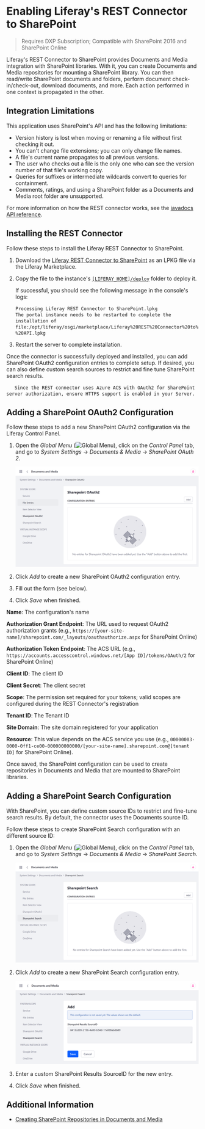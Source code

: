 # Enabling Liferay's REST Connector to SharePoint

> Requires DXP Subscription; Compatible with SharePoint 2016 and SharePoint Online

Liferay's REST Connector to SharePoint provides Documents and Media integration with SharePoint libraries. With it, you can create Documents and Media repositories for mounting a SharePoint library. You can then read/write SharePoint documents and folders, perform document check-in/check-out, download documents, and more. Each action performed in one context is propagated in the other.

## Integration Limitations

This application uses SharePoint's API and has the following limitations:

* Version history is lost when moving or renaming a file without first checking it out.
* You can't change file extensions; you can only change file names.
* A file's current name propagates to all previous versions.
* The user who checks out a file is the only one who can see the version number of that file's working copy.
* Queries for suffixes or intermediate wildcards convert to queries for containment.
* Comments, ratings, and using a SharePoint folder as a Documents and Media root folder are unsupported.

For more information on how the REST connector works, see the [javadocs API reference](https://docs.liferay.com/dxp/apps/sharepoint-rest/latest/javadocs/).

<!-- The sidebar was here. I removed it, and I assume you'll put the old installation instructions here in its place. -Rich -->

## Installing the REST Connector

Follow these steps to install the Liferay REST Connector to SharePoint.

1. Download the [Liferay REST Connector to SharePoint](https://web.liferay.com/marketplace/-/mp/application/105406871) as an LPKG file via the Liferay Marketplace.

1. Copy the file to the instance's [`[LIFERAY_HOME]/deploy`](../../../../installation-and-upgrades/reference/liferay-home.md) folder to deploy it.

   If successful, you should see the following message in the console's logs:

   ```
   Processing Liferay REST Connector to SharePoint.lpkg
   The portal instance needs to be restarted to complete the installation of file:/opt/liferay/osgi/marketplace/Liferay%20REST%20Connector%20to%20SharePoint%20-%20API.lpkg
   ```

1. Restart the server to complete installation.

Once the connector is successfully deployed and installed, you can add SharePoint OAuth2 configuration entries to complete setup. If desired, you can also define custom search sources to restrict and fine tune SharePoint search results.

```important::
   Since the REST connector uses Azure ACS with OAuth2 for SharePoint server authorization, ensure HTTPS support is enabled in your Server.
```

## Adding a SharePoint OAuth2 Configuration

Follow these steps to add a new SharePoint OAuth2 configuration via the Liferay Control Panel.

1. Open the *Global Menu* (![Global Menu](../../../../images/icon-applications-menu.png)), click on the *Control Panel* tab, and go to *System Settings* &rarr; *Documents & Media* &rarr; *SharePoint OAuth 2*.

   ![Go to System Settings > Documents & Media > SharePoint OAuth 2 in the Control Panel.](./enabling-liferays-rest-connector-to-sharepoint/images/01.png)

1. Click *Add* to create a new SharePoint OAuth2 configuration entry.

1. Fill out the form (see below). 

1. Click *Save* when finished.

**Name**: The configuration's name

**Authorization Grant Endpoint**: The URL used to request OAuth2 authorization grants (e.g., `https://[your-site-name]/sharepoint.com/_layouts/oauthauthorize.aspx` for SharePoint Online)

**Authorization Token Endpoint**: The ACS URL (e.g., `https://accounts.accesscontrol.windows.net/[App ID]/tokens/OAuth/2` for SharePoint Online)

**Client ID**: The client ID

**Client Secret**: The client secret

**Scope**: The permission set required for your tokens; valid scopes are configured during the REST Connector's registration

**Tenant ID**: The Tenant ID

**Site Domain**: The site domain registered for your application

**Resource**: This value depends on the ACS service you use (e.g., `00000003-0000-0ff1-ce00-000000000000/[your-site-name].sharepoint.com@[tenant ID]` for SharePoint Online).

Once saved, the SharePoint configuration can be used to create repositories in Documents and Media that are mounted to SharePoint libraries.

## Adding a SharePoint Search Configuration

With SharePoint, you can define custom source IDs to restrict and fine-tune search results. By default, the connector uses the Documents source ID.

Follow these steps to create SharePoint Search configuration with an different source ID:

1. Open the *Global Menu* (![Global Menu](../../../../images/icon-applications-menu.png)), click on the *Control Panel* tab, and go to *System Settings* &rarr; *Documents & Media* &rarr; *SharePoint Search*.

   ![Go to System Settings > Documents & Media > SharePoint OAuth 2 in the Control Panel.](./enabling-liferays-rest-connector-to-sharepoint/images/02.png)

1. Click *Add* to create a new SharePoint Search configuration entry.

   ![Click Add to create a new SharePoint Search configuration entry.](./enabling-liferays-rest-connector-to-sharepoint/images/03.png)

1. Enter a custom SharePoint Results SourceID for the new entry.

1. Click *Save* when finished.

## Additional Information

* [Creating SharePoint Repositories in Documents and Media](./creating-sharepoint-repositories-in-documents-and-media.md)
